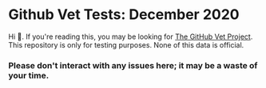 # Github Vet Tests: December 2020

Hi :wave:. If you're reading this, you may be looking for [The GitHub Vet Project](https://github.com/github-vet). This repository is only for testing purposes.
None of this data is official.

### Please don't interact with any issues here; it may be a waste of your time.
